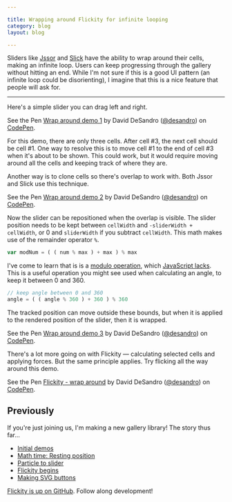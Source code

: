 ```yaml
---

title: Wrapping around Flickity for infinite looping
category: blog
layout: blog

---
```


Sliders like [Jssor](http://www.jssor.com/) and [Slick](http://kenwheeler.github.io/slick/) have the ability to wrap around their cells, making an infinite loop. Users can keep progressing through the gallery without hitting an end. While I'm not sure if this is a good UI pattern (an infinite loop could be disorienting), I imagine that this is a nice feature that people will ask for.

---

Here's a simple slider you can drag left and right.

<p data-height="192" data-theme-id="0" data-slug-hash="emzoZj" data-default-tab="result" data-user="desandro" class='codepen'>See the Pen <a href='http://codepen.io/desandro/pen/emzoZj/'>Wrap around demo 1</a> by David DeSandro (<a href='http://codepen.io/desandro'>@desandro</a>) on <a href='http://codepen.io'>CodePen</a>.</p>

For this demo, there are only three cells. After cell #3, the next cell should be cell #1. One way to resolve this is to move cell #1 to the end of cell #3 when it's about to be shown. This could work, but it would require moving around all the cells and keeping track of where they are.

Another way is to clone cells so there's overlap to work with. Both Jssor and Slick use this technique.

<p data-height="192" data-theme-id="0" data-slug-hash="zxBXqM" data-default-tab="result" data-user="desandro" class='codepen'>See the Pen <a href='http://codepen.io/desandro/pen/zxBXqM/'>Wrap around demo 2</a> by David DeSandro (<a href='http://codepen.io/desandro'>@desandro</a>) on <a href='http://codepen.io'>CodePen</a>.</p>

Now the slider can be repositioned when the overlap is visible. The slider position needs to be kept between `cellWidth` and `-sliderWidth + cellWidth`, or 0 and `sliderWidth` if you subtract `cellWidth`. This math makes use of the remainder operator `%`.

``` js
var modNum = ( ( num % max ) + max ) % max
```

I've come to learn that is is a [modulo operation](http://en.wikipedia.org/wiki/Modulo_operation), which [JavaScript lacks](http://javascript.about.com/od/problemsolving/a/modulobug.htm). This is a useful operation you might see used when calculating an angle, to keep it between 0 and 360.

``` js
// keep angle between 0 and 360
angle = ( ( angle % 360 ) + 360 ) % 360
```

The tracked position can move outside these bounds, but when it is applied to the rendered position of the slider, then it is wrapped.

<p data-height="229" data-theme-id="0" data-slug-hash="jErRqG" data-default-tab="result" data-user="desandro" class='codepen'>See the Pen <a href='http://codepen.io/desandro/pen/jErRqG/'>Wrap around demo 3</a> by David DeSandro (<a href='http://codepen.io/desandro'>@desandro</a>) on <a href='http://codepen.io'>CodePen</a>.</p>

There's a lot more going on with Flickity — calculating selected cells and applying forces. But the same principle applies. Try flicking all the way around this demo.

<p data-height="263" data-theme-id="0" data-slug-hash="jErRaz" data-default-tab="result" data-user="desandro" class='codepen'>See the Pen <a href='http://codepen.io/desandro/pen/jErRaz/'>Flickity - wrap around</a> by David DeSandro (<a href='http://codepen.io/desandro'>@desandro</a>) on <a href='http://codepen.io'>CodePen</a>.</p>

## Previously

If you're just joining us, I'm making a new gallery library! The story thus far...

+ [Initial demos](/blog/initial-demos)
+ [Math time: Resting position](/blog/math-time-resting-position/)
+ [Particle to slider](/blog/particle-to-slider/)
+ [Flickity begins](/blog/flickity-begins/)
+ [Making SVG buttons](/blog/making-svg-buttons/)

[Flickity is up on GitHub](https://github.com/metafizzy/flickity). Follow along development!

<script async src="//assets.codepen.io/assets/embed/ei.js"></script>
